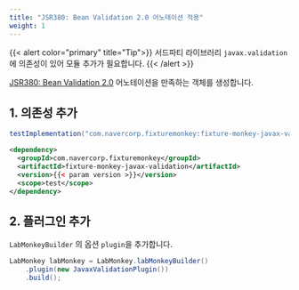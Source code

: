 ```yaml
---
title: "JSR380: Bean Validation 2.0 어노테이션 적용"
weight: 1
---
```

{{< alert color="primary" title="Tip">}}
서드파티 라이브러리 `javax.validation`에 의존성이 있어 모듈 추가가 필요합니다.
{{< /alert >}}

[JSR380: Bean Validation 2.0](https://jcp.org/en/jsr/detail?id=380) 어노테이션을 만족하는 객체를 생성합니다.

## 1. 의존성 추가
```groovy
testImplementation("com.navercorp.fixturemonkey:fixture-monkey-javax-validation:{{< param version >}}")
```

```xml
<dependency>
  <groupId>com.navercorp.fixturemonkey</groupId>
  <artifactId>fixture-monkey-javax-validation</artifactId>
  <version>{{< param version >}}</version>
  <scope>test</scope>
</dependency>
```

## 2. 플러그인 추가
`LabMonkeyBuilder` 의 옵션 `plugin`을 추가합니다.

```java
LabMonkey labMonkey = LabMonkey.labMonkeyBuilder()
    .plugin(new JavaxValidationPlugin())
    .build();
```
